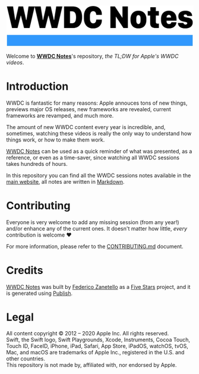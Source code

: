 <p align="center">
    <img src="logo.jpg" width="600" max-width="90%" alt="WWDC Notes" />
</p>

Welcome to **[WWDC Notes][website]**'s repository, _the TL;DW for Apple's WWDC videos_.

# Introduction

WWDC is fantastic for many reasons: Apple annouces tons of new things, previews major OS releases, new frameworks are revealed, current frameworks are revamped, and much more.

The amount of new WWDC content every year is incredible, and, sometimes, watching these videos is really the only way to understand how things work, or how to make them work.

[WWDC Notes][website] can be used as a quick reminder of what was presented, as a reference, or even as a time-saver, since watching all WWDC sessions takes hundreds of hours.

In this repository you can find all the WWDC sessions notes available in the [main website][website], all notes are written in [Markdown][markdownSpec].

# Contributing

Everyone is very welcome to add any missing session (from any year!) and/or enhance any of the current ones. It doesn't matter how little, _every_ contribution is welcome ❤️

For more information, please refer to the [CONTRIBUTING.md][contributing] document.

# Credits

[WWDC Notes][website] was built by [Federico Zanetello][twitter] as a [Five Stars][5SWebsite] project, and it is generated using [Publish][publish].

# Legal

All content copyright © 2012 – 2020 Apple Inc. All rights reserved.  
Swift, the Swift logo, Swift Playgrounds, Xcode, Instruments, Cocoa Touch, Touch ID, FaceID, iPhone, iPad, Safari, App Store, iPadOS, watchOS, tvOS, Mac, and macOS are trademarks of Apple Inc., registered in the U.S. and other countries.  
This repository is not made by, affiliated with, nor endorsed by Apple.

[5SWebsite]: http://fivestars.blog
[contributing]: CONTRIBUTING.md
[markdownSpec]: https://daringfireball.net/projects/markdown/
[publish]: https://github.com/JohnSundell/Publish
[twitter]: https://twitter.com/zntfdr
[website]: https://www.wwdcnotes.com
